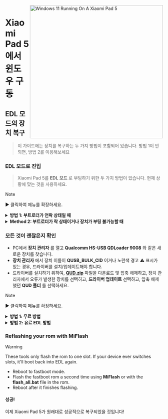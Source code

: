 <img align="right" src="https://raw.githubusercontent.com/erdilS/Port-Windows-11-Xiaomi-Pad-5/main/nabu.png" width="425" alt="Windows 11 Running On A Xiaomi Pad 5">

# Xiaomi Pad 5 에서 윈도우 구동

## EDL 모드의 장치 복구
> 이 가이드에는 장치를 복구하는 두 가지 방법이 포함되어 있습니다. 방법 1이 안되면, 방법 2를 이용해보세요

### EDL 모드로 진입
> Xiaomi Pad 5를 **EDL 모드** 로 부팅하기 위한 두 가지 방법이 있습니다. 현재 상황에 맞는 것을 사용하세요.

> [!NOTE]
>
> ▶️ 클릭하여 메뉴를 확장하세요.

<details>
  <summary><strong>방법 1: 부트로더가 언락 상태일 때</strong></summary>

> 부트로더가 언락되어 있으면, **fastboot mode** 에서 아래의 명령어를 입력하세요
```cmd
fastboot oem edl
```

</details>

<details>
  <summary><strong>Method 2: 부트로더가 락 상태이거나 장치가 부팅 불가능할 때</strong></summary>

- **EDL 케이블** 이 있다면 장치에 이 케이블을 연결하고 케이블의 버튼을 눌러 **EDL mode** 로 부팅합니다.
> 온라인에서 찾을 수 있는 EDL 케이블은 이름에 V2가 포함되어 있어야 작동합니다. (예시: **Hydra V2 EDL Cable**)
- 또는, **테스트 포인트를 쇼트킵니다**. (장치의 뒷판을 열어야 합니다)

</details>

### 모든 것이 괜찮은지 확인
- PC에서 **장치 관리자** 를 열고 **Qualcomm HS-USB QDLoader 9008** 와 같은 새로운 장치를 찾습니다.
- **장치 관리자** 에서 장치 이름이 **QUSB_BULK_CID** 이거나 노란색 경고 ⚠️ 표시가 있는 경우, 드라이버를 설치/업데이트해야 합니다.
- 드라이버를 설치하기 위하여, **[QUD.zip](https://github.com/n00b69/woa-betalm/releases/download/Qfil/QUD.zip)** 파일을 다운로드 및 압축 해제하고, 장치 관리자에서 오류가 발생한 장치를 선택히고, **드라이버 업데이트** 선택하고, 압축 해제했던 **QUD 폴더** 를 선택하세요.

> [!NOTE]
>
> ▶️ 클릭하여 메뉴를 확장하세요.

<details>
  <summary><strong>방법 1: 무료 방법</strong></summary>

## 방법 1: 무료 방법

### 준비물
- [`패치된 MiFlash 도구`](https://github.com/erdilS/Port-Windows-11-Xiaomi-Pad-5/releases/download/1.0/MiFlashPatched.zip)

- [`패치된 firehose (.elf) 파일`](https://github.com/erdilS/Port-Windows-11-Xiaomi-Pad-5/releases/download/1.0/prog_ufs_firehose_sm7150_ddr.elf)

- `추출된` [`Nabu의 fastboot 롬`](http://xmfirmwareupdater.com/miui/nabu/) 

### 필요한 파일 준비
- Unzip the **fastboot ROM** for your Xiaomi Pad 5.
- Unzip the **MiflashPatched.zip** file you downloaded earlier.
- Copy the **firehose (.elf)** file from the **MiflashPatched.zip** folder into the **images** folder inside your extracted **fastboot ROM**, overwriting the existing file.

#### Open MiFlash Tool 
- Navigate to the **MiFlash** folder inside the extracted **MiflashPatched.zip**.
- Launch **XiaoMiFlash.exe** as an administrator.

### Flashing the ROM
- Click the **Select** button in **MiFlash** and choose the folder where you extracted your **fastboot ROM** (the one where you replaced the **firehose.elf** file).
- In the **MiFlash** tool, ensure the **"Clean All"** option is checked.
- Click **Refresh** in **MiFlash** to verify the connection to your device.
- After confirming your device is detected and the **"Clean All"** option is selected, click **Flash** to start the flashing process.

> [!Important]
> If you see any error that doesn't go away after 2 minutes, reboot the device into **EDL mode** again, then click **Refresh** and **Flash** again to retry.

#### 장치를 재부팅합니다
- 플래시가 완료되면, **Reboot** 버튼을 클릭하여 장치를 재부팅합니다.

</details>

<details>
  <summary><strong>방법 2: 유료 EDL 방법</strong></summary>

## 방법 2: HXRU Tool을 통한 유료 복구

### 준비물 
- `$3 USDT` 및 크레딧을 위한 암호화폐 지갑 (일부 러시아 은행 계좌 가능)

- HXRU 지원 소통을 위한 `텔레그램 계정`

- [`MiFlash HXRU 도구`](https://hxrutool.net/tool/Xiaomi_Auth_Tool_v9.0.0.5_mtk.zip)
 
- [`Nabu의 순정 fastboot 롬`](http://xmfirmwareupdater.com/miui/nabu/)  
### HXRU Tool 설정  
- **[HXRU dashboard](https://dashboard.hxrutool.com/Register)** 에서 계정을 생성합니다.
- **MiFlash HXRU** 도구를 다운로드 및 압축 해제합니다.

#### 크레딧을 구매합니다 
- 텔레그램에서 **@hxruofficial** 님께 연락하여 **5 크레딧** (대략 **$3**)을 구매합니다. 장치를 복구하려면 이 크레딧이 필요합니다.

### 장치 복구
- Open **XiaoMiFlash.exe** and grant it administrator access.
- Download the stock fastboot rom for your device (which should have a .tgz extension) and open it. Inside there should be a .tar file. Extract the contents of this .tar file into any folder).
- Click the **select** button in **XiaoMiFlash** and select this folder.
- Press **flash**.
- If you get a `write time out` error, hold the **power** + **volume down** button for +- 30 seconds to reboot EDL. After this press the **flash** button again.
- After a few seconds a login popup should show up. Enter your HRXU account details here and press **Request Auth Flashing**.

#### 장치를 재부팅합니다
- **flash done** 이 표시되면, **전원** 을 14초 정도 누른 상태를 유지하여 장치를 재부팅합니다.

</details>

### Reflashing your rom with MiFlash
> [!Warning]
> These tools only flash the rom to one slot. If your device ever switches slots, it'll boot back into EDL again.
- Reboot to fastboot mode.
- Flash the fastboot rom a second time using **MiFlash** or with the **flash_all.bat** file in the rom.
- Reboot after it finishes flashing.

#### 성공!
이제 Xiaomi Pad 5가 원래대로 성공적으로 복구되었을 것입니다!
































